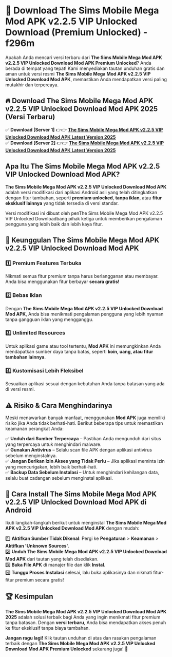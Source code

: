 # 🎯 Download The Sims Mobile Mega Mod APK v2.2.5 VIP Unlocked Download (Premium Unlocked) -  f296m

Apakah Anda mencari versi terbaru dari **The Sims Mobile Mega Mod APK v2.2.5 VIP Unlocked Download Mod APK Premium Unlocked**? Anda berada di tempat yang tepat! Kami menyediakan tautan unduhan gratis dan aman untuk versi resmi **The Sims Mobile Mega Mod APK v2.2.5 VIP Unlocked Download Mod APK**, memastikan Anda mendapatkan versi paling mutakhir dan terpercaya.

## 🔥 Download The Sims Mobile Mega Mod APK v2.2.5 VIP Unlocked Download Mod APK 2025 (Versi Terbaru)

✅ **Download [Server 1]** 👉👉 [**The Sims Mobile Mega Mod APK v2.2.5 VIP Unlocked Download Mod APK Latest Version 2025**](https://momento.my/?title=The_Sims_Mobile_Mega_Mod_APK_v2.2.5_VIP_Unlocked_Download)  
✅ **Download [Server 2]** 👉👉 [**The Sims Mobile Mega Mod APK v2.2.5 VIP Unlocked Download Mod APK Latest Version 2025**](https://momento.my/?title=The_Sims_Mobile_Mega_Mod_APK_v2.2.5_VIP_Unlocked_Download)  

## Apa Itu The Sims Mobile Mega Mod APK v2.2.5 VIP Unlocked Download Mod APK?

**The Sims Mobile Mega Mod APK v2.2.5 VIP Unlocked Download Mod APK** adalah versi modifikasi dari aplikasi Android asli yang telah ditingkatkan dengan fitur tambahan, seperti **premium unlocked**, **tanpa iklan**, atau **fitur eksklusif lainnya** yang tidak tersedia di versi standar.

Versi modifikasi ini dibuat oleh penThe Sims Mobile Mega Mod APK v2.2.5 VIP Unlocked Downloadbang pihak ketiga untuk memberikan pengalaman pengguna yang lebih baik dan lebih kaya fitur.

## 🎯 Keunggulan The Sims Mobile Mega Mod APK v2.2.5 VIP Unlocked Download Mod APK

### 1️⃣ Premium Features Terbuka
Nikmati semua fitur premium tanpa harus berlangganan atau membayar. Anda bisa menggunakan fitur berbayar **secara gratis!**

### 2️⃣ Bebas Iklan
Dengan **The Sims Mobile Mega Mod APK v2.2.5 VIP Unlocked Download Mod APK**, Anda bisa menikmati pengalaman pengguna yang lebih nyaman tanpa gangguan iklan yang mengganggu.

### 3️⃣ Unlimited Resources
Untuk aplikasi game atau tool tertentu, **Mod APK** ini memungkinkan Anda mendapatkan sumber daya tanpa batas, seperti **koin, uang, atau fitur tambahan lainnya**.

### 4️⃣ Kustomisasi Lebih Fleksibel
Sesuaikan aplikasi sesuai dengan kebutuhan Anda tanpa batasan yang ada di versi resmi.

## ⚠️ Risiko & Cara Menghindarinya

Meski menawarkan banyak manfaat, menggunakan **Mod APK** juga memiliki risiko jika Anda tidak berhati-hati. Berikut beberapa tips untuk memastikan keamanan perangkat Anda:

✅ **Unduh dari Sumber Terpercaya** – Pastikan Anda mengunduh dari situs yang terpercaya untuk menghindari malware.  
✅ **Gunakan Antivirus** – Selalu scan file APK dengan aplikasi antivirus sebelum menginstalnya.  
✅ **Jangan Berikan Izin Akses yang Tidak Perlu** – Jika aplikasi meminta izin yang mencurigakan, lebih baik berhati-hati.  
✅ **Backup Data Sebelum Instalasi** – Untuk menghindari kehilangan data, selalu buat cadangan sebelum menginstal aplikasi.

## 📌 Cara Install The Sims Mobile Mega Mod APK v2.2.5 VIP Unlocked Download Mod APK di Android

Ikuti langkah-langkah berikut untuk menginstal **The Sims Mobile Mega Mod APK v2.2.5 VIP Unlocked Download Mod APK** dengan mudah:

1️⃣ **Aktifkan Sumber Tidak Dikenal**: Pergi ke **Pengaturan** > **Keamanan** > **Aktifkan 'Unknown Sources'**.  
2️⃣ **Unduh The Sims Mobile Mega Mod APK v2.2.5 VIP Unlocked Download Mod APK** dari tautan yang telah disediakan.  
3️⃣ **Buka File APK** di manajer file dan klik **Instal**.  
4️⃣ **Tunggu Proses Instalasi** selesai, lalu buka aplikasinya dan nikmati fitur-fitur premium secara gratis!

## 🏆 Kesimpulan

**The Sims Mobile Mega Mod APK v2.2.5 VIP Unlocked Download Mod APK 2025** adalah solusi terbaik bagi Anda yang ingin menikmati fitur premium tanpa batasan. Dengan **versi terbaru**, Anda bisa mendapatkan akses penuh ke fitur eksklusif tanpa biaya tambahan.

**Jangan ragu lagi!** Klik tautan unduhan di atas dan rasakan pengalaman terbaik dengan **The Sims Mobile Mega Mod APK v2.2.5 VIP Unlocked Download Mod APK Premium Unlocked** sekarang juga! 🚀
